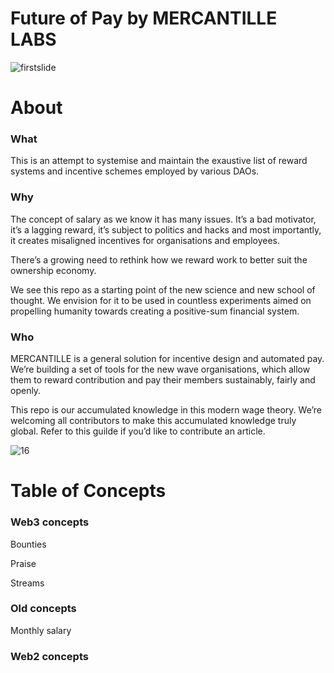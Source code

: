 # Future of Pay by MERCANTILLE LABS

![firstslide](https://user-images.githubusercontent.com/2963432/168870504-73b18286-872a-4014-8b70-e76f1430492d.png)

# About

### What

This is an attempt to systemise and maintain the exaustive list of reward systems and incentive schemes employed by various DAOs. 

### Why

The concept of salary as we know it has many issues. It’s a bad motivator, it’s a lagging reward, it’s subject to politics and hacks and most importantly, it creates misaligned incentives for organisations and employees. 

There’s a growing need to rethink how we reward work to better suit the ownership economy. 

We see this repo as a starting point of the new science and new school of thought. We envision for it to be used in countless experiments aimed on propelling humanity towards creating a positive-sum financial system.  

### Who

MERCANTILLE is a general solution for incentive design and automated pay. We’re building a set of tools for the new wave organisations, which allow them to reward contribution and pay their members sustainably, fairly and openly. 

This repo is our accumulated knowledge in this modern wage theory. We’re welcoming all contributors to make this accumulated knowledge truly global. Refer to this guilde if you’d like to contribute an article. 

![16](https://user-images.githubusercontent.com/2963432/168870361-57daf587-e45c-4a7a-b689-083a3dcccab3.png)


# Table of Concepts
### Web3 concepts
Bounties

Praise

Streams

### Old concepts
Monthly salary

### Web2 concepts


